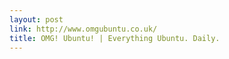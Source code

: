 ```yaml
---
layout: post
link: http://www.omgubuntu.co.uk/
title: OMG! Ubuntu! | Everything Ubuntu. Daily.
---
```

